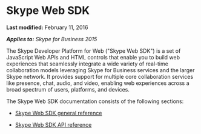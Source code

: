 
# Skype Web SDK

 **Last modified:** February 11, 2016

 _**Applies to:** Skype for Business 2015_

The Skype Developer Platform for Web ("Skype Web SDK") is a set of JavaScript Web APIs and HTML controls that enable you to build web experiences that seamlessly integrate a wide variety of real-time collaboration models leveraging Skype for Business services and the larger Skype network. It provides support for multiple core collaboration services like presence, chat, audio, and video, enabling web experiences across a broad spectrum of users, platforms, and devices.

The Skype Web SDK documentation consists of the following sections:

- [Skype Web SDK general reference]( /GeneralReference.md)
    
- [Skype Web SDK API reference]( https://msdn.microsoft.com/en-us/library/office/dn962122(v=office.16).aspx)
    
